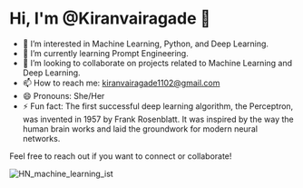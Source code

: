 # Hi, I'm @Kiranvairagade 👋

- 👀 I’m interested in Machine Learning, Python, and Deep Learning.
- 🌱 I’m currently learning Prompt Engineering.
- 💞️ I’m looking to collaborate on projects related to Machine Learning and Deep Learning.
- 📫 How to reach me: kiranvairagade1102@gmail.com
- 😄 Pronouns: She/Her
- ⚡ Fun fact: The first successful deep learning algorithm, the Perceptron, was invented in 1957 by Frank Rosenblatt. It was inspired by the way the human brain works and laid the groundwork for modern neural networks.

Feel free to reach out if you want to connect or collaborate!

![HN_machine_learning_ist](https://github.com/kvairagade/kvairagade/assets/171940387/b53a892d-5295-4810-a9c8-e77ef139451b)

